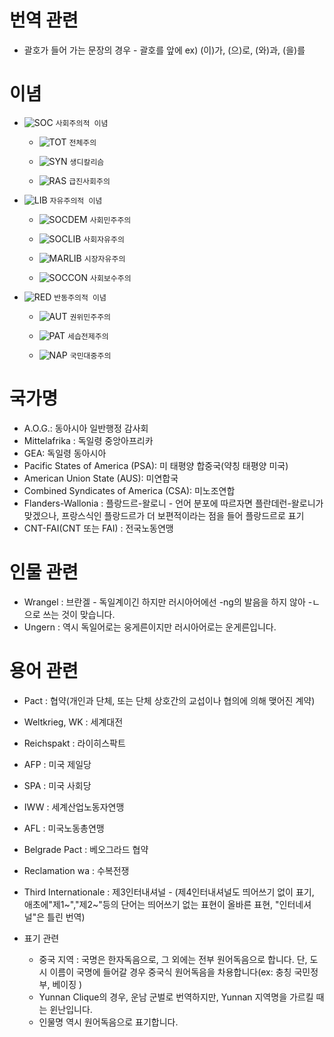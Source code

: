 # 번역 관련
  - 괄호가 들어 가는 문장의 경우 - 괄호를 앞에
ex) (이)가, (으)로, (와)과, (을)를

# 이념
- ![SOC](https://vignette.wikia.nocookie.net/kaiserreich/images/a/a9/Socialist_group.png/revision/latest?cb=20181022141148) `사회주의적 이념`
	
	- ![TOT](https://vignette.wikia.nocookie.net/kaiserreich/images/8/8f/Totalist_group.png/revision/latest?cb=20181022140655) `전체주의`
	
	- ![SYN](https://vignette.wikia.nocookie.net/kaiserreich/images/0/07/Radical_socialist_group.png/revision/latest?cb=20181022140200) `생디칼리슴`
	
	- ![RAS](https://vignette.wikia.nocookie.net/kaiserreich/images/0/07/Radical_socialist_group.png/revision/latest?cb=20181022140200) `급진사회주의`
	
- ![LIB](https://vignette.wikia.nocookie.net/kaiserreich/images/6/6f/Democratic_group.png/revision/latest?cb=20181022142007) `자유주의적 이념`
	
	- ![SOCDEM](https://vignette.wikia.nocookie.net/kaiserreich/images/d/df/Social_democrat_group.png/revision/latest?cb=20181022140343) `사회민주주의`
	
	- ![SOCLIB](https://vignette.wikia.nocookie.net/kaiserreich/images/2/24/Social_liberal_group.png/revision/latest?cb=20181022140502) `사회자유주의`
	
	- ![MARLIB](https://vignette.wikia.nocookie.net/kaiserreich/images/8/83/Market_liberal_group.png/revision/latest?cb=20181022135702) `시장자유주의`
	
	- ![SOCCON](https://vignette.wikia.nocookie.net/kaiserreich/images/5/56/Social_conservative_group.png/revision/latest?cb=20181022140241) `사회보수주의`
	
- ![RED](https://vignette.wikia.nocookie.net/kaiserreich/images/f/fc/Reactionary_group.png/revision/latest?cb=20181022141426) `반동주의적 이념`
	
	- ![AUT](https://vignette.wikia.nocookie.net/kaiserreich/images/1/1e/Authoritarian_democrat_group.png/revision/latest?cb=20181022135321) `권위민주주의`
	
	- ![PAT](https://vignette.wikia.nocookie.net/kaiserreich/images/e/e0/Paternal_autocrat_group.png/revision/latest?cb=20181022140104) `세습전제주의`
	
	- ![NAP](https://vignette.wikia.nocookie.net/kaiserreich/images/0/0e/National_populist_group.png/revision/latest?cb=20181022135847) `국민대중주의`
	
# 국가명
  - A.O.G.: 동아시아 일반행정 감사회
  - Mittelafrika : 독일령 중앙아프리카
  - GEA: 독일령 동아시아
  - Pacific States of America (PSA): 미 태평양 합중국(약칭 태평양 미국)
  - American Union State (AUS): 미연합국
  - Combined Syndicates of America (CSA): 미노조연합
  - Flanders-Wallonia :  플랑드르-왈로니 - 언어 분포에 따르자면 플란데런-왈로니가 맞겠으나, 프랑스식인 플랑드르가 더 보편적이라는 점을 들어 플랑드르로 표기
  - CNT-FAI(CNT 또는 FAI) : 전국노동연맹

# 인물 관련
  - Wrangel : 브란겔 - 독일계이긴 하지만 러시아어에선 -ng의 발음을 하지 않아 -ㄴ으로 쓰는 것이 맞습니다. 
  - Ungern : 역시 독일어로는 웅게른이지만 러시아어로는 운게른입니다.

# 용어 관련
  - Pact : 협약(개인과 단체, 또는 단체 상호간의 교섭이나 협의에 의해 맺어진 계약)
  - Weltkrieg, WK : 세계대전
  - Reichspakt : 라이히스팍트
  - AFP : 미국 제일당
  - SPA : 미국 사회당
  - IWW : 세계산업노동자연맹
  - AFL : 미국노동총연맹
  - Belgrade Pact : 베오그라드 협약
  - Reclamation wa : 수복전쟁
  - Third Internationale : 제3인터내셔널 - (제4인터내셔널도 띄어쓰기 없이 표기, 애초에"제1~","제2~"등의 단어는 띄어쓰기 없는 표현이 올바른 표현, "인터네셔널"은 틀린 번역)

- 표기 관련
  - 중국 지역 : 국명은 한자독음으로, 그 외에는 전부 원어독음으로 합니다. 단, 도시 이름이 국명에 들어갈 경우 중국식 원어독음을 차용합니다(ex: 충칭 국민정부, 베이징 )
  - Yunnan Clique의 경우, 운남 군벌로 번역하지만, Yunnan 지역명을 가르킬 때는 윈난입니다.
  - 인물명 역시 원어독음으로 표기합니다.
